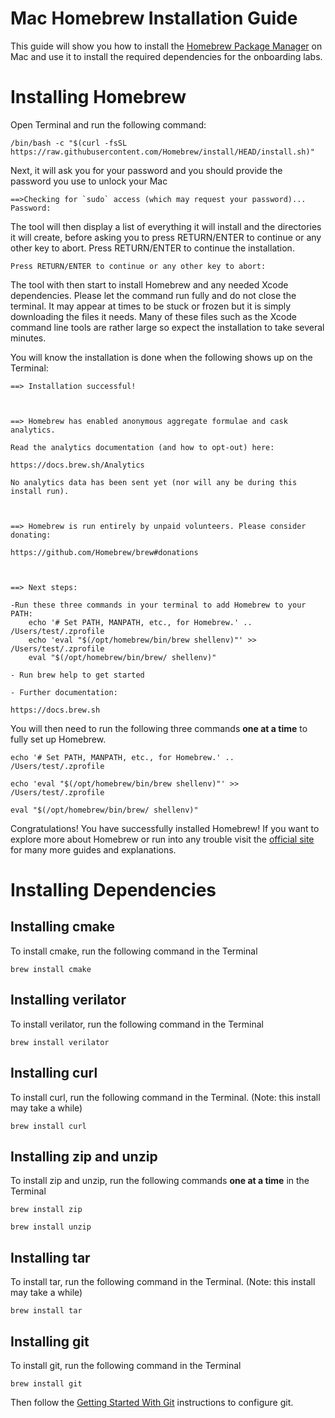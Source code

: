 ﻿# Mac Homebrew Installation Guide
This guide will show you how to install the [Homebrew Package Manager](https://brew.sh/) on Mac and use it to install the required dependencies for the onboarding labs. 

# Installing Homebrew
Open Terminal and run the following command:

```console
/bin/bash -c "$(curl -fsSL https://raw.githubusercontent.com/Homebrew/install/HEAD/install.sh)"
```

Next, it will ask you for your password and you should provide the password you use to unlock your Mac

```console
==>Checking for `sudo` access (which may request your password)...
Password:
```
The tool will then display a list of everything it will install and the directories it will create, before asking you to press RETURN/ENTER to continue or any other key to abort. Press RETURN/ENTER to continue the installation.
```console
Press RETURN/ENTER to continue or any other key to abort:

```

The tool with then start to install Homebrew and any needed Xcode dependencies. Please let the command run fully and do not close the terminal. It may appear at times to be stuck or frozen but it is simply downloading the files it needs. Many of these files such as the Xcode command line tools are rather large so expect the installation to take several minutes. 

You will know the installation is done when the following shows up on the Terminal:


```console
==> Installation successful!

  

==> Homebrew has enabled anonymous aggregate formulae and cask analytics.

Read the analytics documentation (and how to opt-out) here:

https://docs.brew.sh/Analytics

No analytics data has been sent yet (nor will any be during this install run).

  

==> Homebrew is run entirely by unpaid volunteers. Please consider donating:

https://github.com/Homebrew/brew#donations

  

==> Next steps:

-Run these three commands in your terminal to add Homebrew to your PATH:
	echo '# Set PATH, MANPATH, etc., for Homebrew.' .. /Users/test/.zprofile
	echo 'eval "$(/opt/homebrew/bin/brew shellenv)"' >> /Users/test/.zprofile
	eval "$(/opt/homebrew/bin/brew/ shellenv)"

- Run brew help to get started

- Further documentation:

https://docs.brew.sh
```

You will then need to run the following three commands **one at a time** to fully set up Homebrew.

```console
echo '# Set PATH, MANPATH, etc., for Homebrew.' .. /Users/test/.zprofile
```

```console
echo 'eval "$(/opt/homebrew/bin/brew shellenv)"' >> /Users/test/.zprofile
```

```console
eval "$(/opt/homebrew/bin/brew/ shellenv)"
```

	

Congratulations! You have successfully installed Homebrew! If you want to explore more about Homebrew or run into any trouble visit the [official site](https://brew.sh/) for many more guides and explanations.

# Installing Dependencies

## Installing cmake

To install cmake, run the following command in the Terminal
```console
brew install cmake
```

## Installing verilator

To install verilator, run the following command in the Terminal
```console
brew install verilator
```

## Installing curl
To install curl, run the following command in the Terminal. (Note: this install may take a while)
```console
brew install curl
```


## Installing zip and unzip
To install zip and unzip, run the following commands **one at a time** in the Terminal
```console
brew install zip
```
```console
brew install unzip
```
## Installing tar
To install tar, run the following command in the Terminal. (Note: this install may take a while)
```console
brew install tar
```

## Installing git

To install git, run the following command in the Terminal
```console
brew install git
```

Then follow the [Getting Started With Git](https://nyu-processor-design.github.io/getting_started/notebooks/02_git.html) instructions to configure git.

